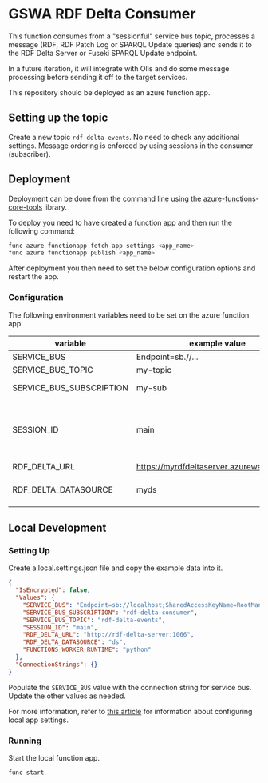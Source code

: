 # GSWA RDF Delta Consumer

This function consumes from a "sessionful" service bus topic, processes a message
(RDF, RDF Patch Log or SPARQL Update queries) and sends it to the RDF Delta Server or Fuseki SPARQL Update endpoint.

In a future iteration, it will integrate with Olis and do some message processing before sending it off to the target services.

This repository should be deployed as an azure function app.

## Setting up the topic

Create a new topic `rdf-delta-events`. No need to check any additional settings. Message ordering is enforced by using sessions in the consumer (subscriber).

## Deployment

Deployment can be done from the command line using the
[azure-functions-core-tools](https://github.com/Azure/azure-functions-core-tools) library.

To deploy you need to have created a function app and then run the following command:

```bash
func azure functionapp fetch-app-settings <app_name>
func azure functionapp publish <app_name>
```

After deployment you then need to set the below configuration options and restart the
app.

### Configuration

The following environment variables need to be set on the azure function app.

| variable                 | example value                              | description                                                                                                                   |
| ------------------------ | ------------------------------------------ | ----------------------------------------------------------------------------------------------------------------------------- |
| SERVICE_BUS              | Endpoint=sb.//...                          | service bus connection string                                                                                                 |
| SERVICE_BUS_TOPIC        | my-topic                                   | name of service bus topic                                                                                                     |
| SERVICE_BUS_SUBSCRIPTION | my-sub                                     | name of service bus subscription                                                                                              |
| SESSION_ID               | main                                       | service bus session identifier. needs to be the same value as set <br> in the `SHUI_SERVICE_BUS__SESSION_ID` variable in #137 |
| RDF_DELTA_URL            | https://myrdfdeltaserver.azurewebsites.net | url for rdf delta server                                                                                                      |
| RDF_DELTA_DATASOURCE     | myds                                       | datasource name to submit patch logs to in rdf delta server                                                                   |

## Local Development

### Setting Up

Create a local.settings.json file and copy the example data into it.

```json
{
  "IsEncrypted": false,
  "Values": {
    "SERVICE_BUS": "Endpoint=sb://localhost;SharedAccessKeyName=RootManageSharedAccessKey;SharedAccessKey=SAS_KEY_VALUE;UseDevelopmentEmulator=true;",
    "SERVICE_BUS_SUBSCRIPTION": "rdf-delta-consumer",
    "SERVICE_BUS_TOPIC": "rdf-delta-events",
    "SESSION_ID": "main",
    "RDF_DELTA_URL": "http://rdf-delta-server:1066",
    "RDF_DELTA_DATASOURCE": "ds",
    "FUNCTIONS_WORKER_RUNTIME": "python"
  },
  "ConnectionStrings": {}
}
```

Populate the `SERVICE_BUS` value with the connection string for service bus. Update the other values as needed.

For more information, refer to [this article](https://learn.microsoft.com/en-us/azure/azure-functions/functions-run-local?tabs=linux%2Cisolated-process%2Cnode-v4%2Cpython-v2%2Chttp-trigger%2Ccontainer-apps&pivots=programming-language-python#local-settings)
for information about configuring local app settings.

### Running

Start the local function app.

```bash
func start
```
